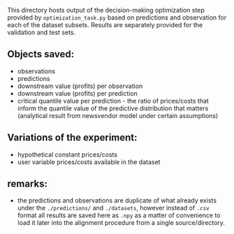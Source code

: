 This directory hosts output of the decision-making optimization step provided by `optimization_task.py` based on predictions and observation for each of the dataset subsets. Results are separately provided for the validation and test sets.


**Objects saved**:
-
- observations
- predictions 
- downstream value (profits) per observation
- downstream value (profits) per prediction
- critical quantile value per prediction - the ratio of prices/costs that inform the quantile value of the predictive distribution that matters (analytical result from newsvendor model under certain assumptions)


**Variations of the experiment**:
-
- hypothetical constant prices/costs
- user variable prices/costs available in the dataset

**remarks**:
-
- the predictions and observations are duplicate of what already exists under the `./predictions/` and `./datasets`, however instead of `.csv` format all results are saved here as `.npy` as a matter of convenience to load it later into the alignment procedure from a single source/directory.